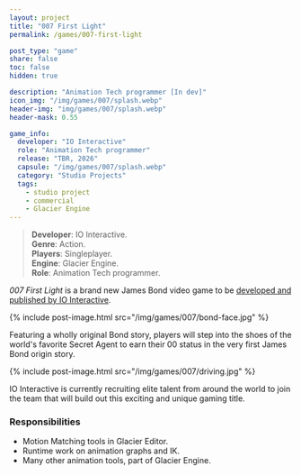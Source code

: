 ```yaml
---
layout: project
title: "007 First Light"
permalink: /games/007-first-light

post_type: "game"
share: false
toc: false
hidden: true

description: "Animation Tech programmer [In dev]"
icon_img: "/img/games/007/splash.webp"
header-img: "img/games/007/splash.webp"
header-mask: 0.55

game_info:
  developer: "IO Interactive"
  role: "Animation Tech programmer"
  release: "TBR, 2026"
  capsule: "/img/games/007/splash.webp"
  category: "Studio Projects"
  tags:
    - studio project
    - commercial
    - Glacier Engine
---
```


>**Developer**: IO Interactive.<br>
>**Genre**: Action.<br>
>**Players**: Singleplayer.<br>
>**Engine**: Glacier Engine.<br>
>**Role**: Animation Tech programmer.<br>

_007 First Light_ is a brand new James Bond video game to be 
[developed and published by IO Interactive](https://ioi.dk/007firstlightgame).

{% include post-image.html src="/img/games/007/bond-face.jpg" %}

Featuring a wholly original Bond story, players will step into the shoes of
the world's favorite Secret Agent to earn their 00 status in the very first
James Bond origin story.

{% include post-image.html src="/img/games/007/driving.jpg" %}

IO Interactive is currently recruiting elite talent from around the world to
join the team that will build out this exciting and unique gaming title.


### Responsibilities

 - Motion Matching tools in Glacier Editor.
 - Runtime work on animation graphs and IK.
 - Many other animation tools, part of Glacier Engine.